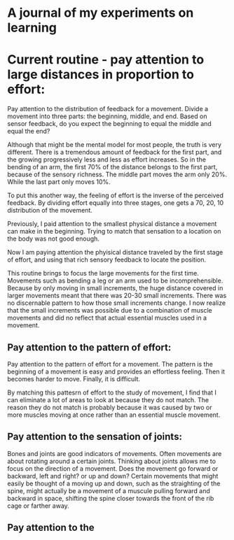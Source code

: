 # A journal of my experiments on learning

# Current routine - pay attention to large distances in proportion to effort:

Pay attention to the distribution of feedback for a movement. Divide a movement into three parts: the beginning, middle, and end. Based on sensor feedback, do you expect the beginning to equal the middle and equal the end?

Although that might be the mental model for most people, the truth is very different. There is a tremendous amount of feedback for the first part, and the growing progressively less and less as effort increases. So in the bending of an arm, the first 70% of the distance belongs to the first part, because of the sensory richness. The middle part moves the arm only 20%. While the last part only moves 10%.

To put this another way, the feeling of effort is the inverse of the perceived feedback. By dividing effort equally into three stages, one gets a 70, 20, 10 distribution of the movement.

Previously, I paid attention to the smallest physical distance a movement can make in the beginning. Trying to match that sensation to a location on the body was not good enough. 

Now I am paying attention the phyisical distance traveled by the first stage of effort, and using that rich sensory feedback to locate the position.

This routine brings to focus the large movements for the first time. Movements such as bending a leg or an arm used to be incomprehensible. Because by only moving in small increments, the huge distance covered in larger movements meant that there was 20-30 small increments. There was no discernable pattern to how those small increments change. I now realize that the small increments was possible due to a combination of muscle movements and did no reflect that actual essential muscles used in a movement.

## Pay attention to the pattern of effort:

Pay attention to the pattern of effort for a movement. The pattern is the beginning of a movement is easy and provides an effortless feeling. Then it becomes harder to move. Finally, it is difficult. 

By matching this pattesrn of effort to the study of movement, I find that I can eliminate a lot of areas to look at because they do not match. The reason they do not match is probably because it was caused by two or more muscles moving at once rather than an essential muscle movement.

## Pay attention to the sensation of joints:

Bones and joints are good indicators of movements. Often movements are about rotating around a certain joints. Thinking about joints allows me to focus on the direction of a movement. Does the movement go forward or backward, left and right? or up and down? Certain movements that might easily be thought of a moving up and down, such as the straighting of the spine, might actually be a movement of a muscule pulling forward and backward in space, shifting the spine closer towards the front of the rib cage or farther away.

## Pay attention to the   
